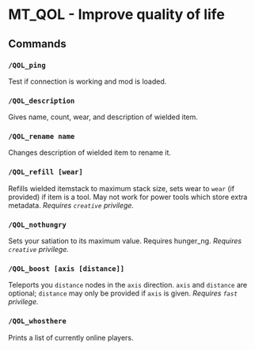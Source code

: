 # MT_QOL - Improve quality of life

## Commands

### `/QOL_ping`
Test if connection is working and mod is loaded.

### `/QOL_description`
Gives name, count, wear, and description of wielded item.

### `/QOL_rename name`
Changes description of wielded item to rename it.

### `/QOL_refill [wear]`
Refills wielded itemstack to maximum stack size, sets wear to `wear` (if provided) if item is a tool.
May not work for power tools which store extra metadata.
*Requires `creative` privilege.*

### `/QOL_nothungry`
Sets your satiation to its maximum value.
Requires hunger_ng.
*Requires `creative` privilege.*

### `/QOL_boost [axis [distance]]`
Teleports you `distance` nodes in the `axis` direction.
`axis` and `distance` are optional; `distance` may only be provided if `axis` is given.
*Requires `fast` privilege.*

### `/QOL_whosthere`
Prints a list of currently online players.
